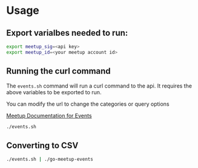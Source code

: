 # Usage

## Export varialbes needed to run:

```bash
export meetup_sig=<api key>
export meetup_id=<your meetup account id>
```

## Running the curl command

The `events.sh` command will run a curl command to the api.  It requires the above variables to be exported to run.

You can modify the url to change the categories or query options

[Meetup Documentation for Events](http://www.meetup.com/meetup_api/docs/2/open_events/)


```bash
./events.sh
```

## Converting to CSV

```bash
./events.sh | ./go-meetup-events
```
